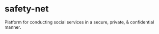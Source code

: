 # safety-net

Platform for conducting social services in a secure, private, &amp; confidential manner.
